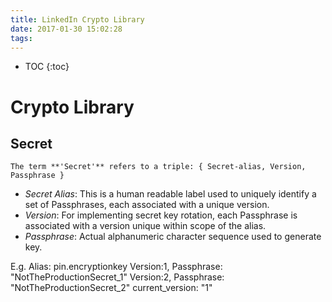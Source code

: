 ```yaml
---
title: LinkedIn Crypto Library
date: 2017-01-30 15:02:28
tags:
---
```


* TOC
{:toc}


# Crypto Library

## Secret

`The term **'Secret'** refers to a triple: { Secret-alias, Version, Passphrase }`

- *Secret Alias*: This is a human readable label used to uniquely identify a set of Passphrases, each associated with a unique version.
- *Version*: For implementing secret key rotation, each Passphrase is associated with a version unique within scope of the alias.
- *Passphrase*: Actual alphanumeric character sequence used to generate key.

E.g. Alias: pin.encryptionkey
      Version:1, Passphrase: "NotTheProductionSecret_1"
      Version:2, Passphrase: "NotTheProductionSecret_2"
      current_version: "1"
